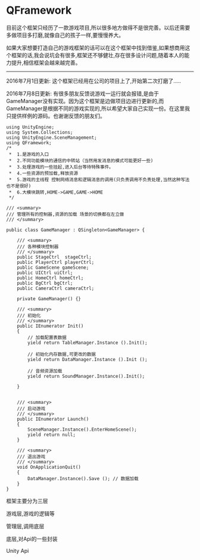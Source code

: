 # QFramework



​	目前这个框架只经历了一款游戏项目,所以很多地方做得不是很完善。以后还需要多做项目多打磨,就像自己的孩子一样,要慢慢养大。

如果大家想要打造自己的游戏框架的话可以在这个框架中找到借鉴,如果想商用这个框架的话,我会说坑会有很多,框架还不够健壮,存在很多设计问题,随着本人的能力提升,相信框架会越来越完善。

----------------

2016年7月1日更新:
​	这个框架已经用在公司的项目上了,开始第二次打磨了.....

2016年7月8日更新:
	有很多朋友反馈说游戏一运行就会报错,是由于GameManager没有实现。因为这个框架是边做项目边进行更新的,而GameManager是根据不同的游戏实现的,所以希望大家自己实现一份。在这里我只提供样例的源码。也谢谢反馈的朋友们。
	
```
using UnityEngine;
using System.Collections;
using UnityEngine.SceneManagement;
using QFramework;
/*
 *  1.是游戏的入口
 *  2.不同功能模块的通信的中转站（当然用发消息的模式可能更好一些)
 *  3.处理游戏的一些挂起,进入后台等待特殊事件。
 *  4.一些资源的预加载,释放资源
 *  5.游戏的主线程 控制网络消息和逻辑消息的调用(只负责调用不负责处理,当然这种写法也不是很好)
 *  6.大模块跳转,HOME->GAME,GAME->HOME
 */

/// <summary>
/// 管理所有的控制器,资源的加载 场景的切换都在左立做
/// </summary>

public class GameManager : QSingleton<GameManager> {

	/// <summary>
	/// 各种模块控制器
	/// </summary>
	public StageCtrl  stageCtrl;
	public PlayerCtrl playerCtrl;
	public GameScene gameScene; 
	public UICtrl uiCtrl;
	public HomeCtrl homeCtrl;
	public BgCtrl bgCtrl;
	public CameraCtrl cameraCtrl;

	private GameManager() {}

	/// <summary>
	/// 初始化
	/// </summary>
	public IEnumerator Init()
	{
		// 加载配置表数据
		yield return TableManager.Instance ().Init();

		// 初始化内存数据,可更改的数据
		yield return DataManager.Instance ().Init ();

		// 音频资源加载
		yield return SoundManager.Instance().Init();

	}
		

	/// <summary>
	/// 启动游戏
	/// </summary>
	public IEnumerator Launch()
	{
		SceneManager.Instance().EnterHomeScene();
		yield return null;
	}		

	/// <summary>
	/// 退出游戏
	/// </summary>
	void OnApplicationQuit()
	{
		DataManager.Instance().Save (); // 数据加载
	}
}

```


框架主要分为三层

游戏层,游戏的逻辑等

管理层,调用底层

底层,对Api的一些封装

Unity Api